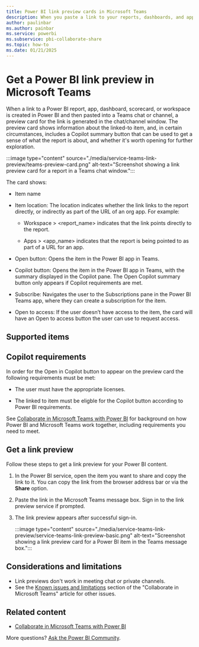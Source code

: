 ```yaml
---
title: Power BI link preview cards in Microsoft Teams
description: When you paste a link to your reports, dashboards, and apps into Microsoft Teams message boxes, the link preview shows card shows information about the link.
author: paulinbar
ms.author: painbar
ms.service: powerbi
ms.subservice: pbi-collaborate-share
ms.topic: how-to
ms.date: 01/21/2025
---
```


# Get a Power BI link preview in Microsoft Teams

When a link to a Power BI report, app, dashboard, scorecard, or workspace is created in Power BI and then pasted into a Teams chat or channel, a preview card for the link is generated in the chat/channel window. The preview card shows information about the linked-to item, and, in certain circumstances, includes a Copilot summary button that can be used to get a sense of what the report is about, and whether it's worth opening for further exploration.

:::image type="content" source="./media/service-teams-link-preview/teams-preview-card.png" alt-text="Screenshot showing a link preview card for a report in a Teams chat window.":::

The card shows:

* Item name

* Item location: The location indicates whether the link links to the report directly, or indirectly as part of the URL of an org app. For example:
   
   * Workspace > \<report_name\> indicates that the link points directly to the report.
   
   * Apps > \<app_name\> indicates that the report is being pointed to as part of a URL for an app.	

* Open button: Opens the item in the Power BI app in Teams.

* Copilot button: Opens the item in the Power BI app in Teams, with the summary displayed in the Copilot pane. The Open Copilot summary button only appears if Copilot requirements are met. 

* Subscribe: Navigates the user to the Subscriptions pane in the Power BI Teams app, where they can create a subscription for the item.

* Open to access: If the user doesn’t have access to the item, the card will have an Open to access button the user can use to request access.



## Supported items


## Copilot requirements

In order for the Open in Copilot button to appear on the preview card the following requirements must be met:

* The user must have the appropriate licenses.

* The linked to item must be eligble for the Copilot button according to Power BI requirements.


See [Collaborate in Microsoft Teams with Power BI](service-collaborate-microsoft-teams.md) for background on how Power BI and Microsoft Teams work together, including requirements you need to meet.

## Get a link preview

Follow these steps to get a link preview for your Power BI content.

1. In the Power BI service, open the item you want to share and copy the link to it. You can copy the link from the browser address bar or via the **Share** option.

1. Paste the link in the Microsoft Teams message box. Sign in to the link preview service if prompted.

1. The link preview appears after successful sign-in.

   :::image type="content" source="./media/service-teams-link-preview/service-teams-link-preview-basic.png" alt-text="Screenshot showing a link preview card for a Power BI item in the Teams message box.":::


## Considerations and limitations

- Link previews don't work in meeting chat or private channels.
- See the [Known issues and limitations](service-collaborate-microsoft-teams.md#known-issues-and-limitations) section of the "Collaborate in Microsoft Teams" article for other issues.

## Related content

- [Collaborate in Microsoft Teams with Power BI](service-collaborate-microsoft-teams.md)

More questions? [Ask the Power BI Community](https://community.powerbi.com/).
